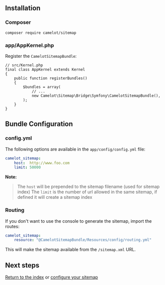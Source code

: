 ## Installation

### Composer

`composer require camelot/sitemap`

### app/AppKernel.php

Register the `CamelotSitemapBundle`:

```php,no_execute
// src/Kernel.php
final class AppKernel extends Kernel
{
    public function registerBundles()
    {
        $bundles = array(
            // ...
            new Camelot\Sitemap\Bridge\Symfony\CamelotSitemapBundle(),
        );
    }
}
```

## Bundle Configuration

### config.yml

The following options are available in the `app/config/config.yml` file:

```yaml
camelot_sitemap:
    host:  http://www.foo.com
    limit: 50000
```

**Note:**

> The `host` will be prepended to the sitemap filename (used for sitemap index)
> The `limit` is the number of url allowed in the same sitemap, if defined it will create a sitemap index

### Routing

If you don't want to use the console to generate the sitemap, import the
routes:

```yaml
camelot_sitemap:
    resource: "@CamelotSitemapBundle/Resources/config/routing.yml"
```

This will make the sitemap available from the `/sitemap.xml` URL.


## Next steps

[Return to the index](https://github.com/CamelotProject/sitemap/blob/master/src/Bridge/Symfony/Resources/doc/index.md) or [configure your sitemap](https://github.com/CamelotProject/sitemap/blob/master/src/Bridge/Symfony/Resources/doc/configuration.md)
